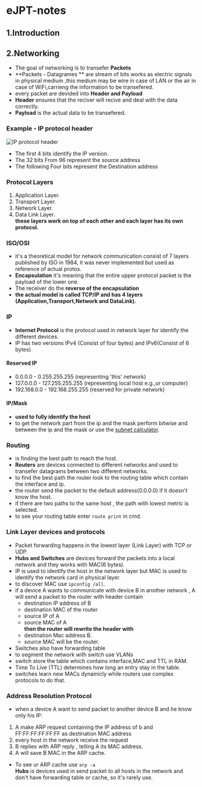 # eJPT-notes
## 1.Introduction
## 2.Networking
* The goal of networking is to transefer **Packets**
* **Packets - Datagrames ** are stream of bits works as electric signals in physical medium ,this medium may be wire in case of LAN or the air in case of WiFi,carrieng the information to be transefered.
* every packet are devided into **Header and Payload**
* **Header** ensures that the reciver will recive and deal with the data correctly.
* **Payload** is the actual data to be transefered.
### Example - IP protocol header
![IP protocol header](https://upload.wikimedia.org/wikipedia/commons/thumb/6/60/IPv4_Packet-en.svg/1200px-IPv4_Packet-en.svg.png)
* The first 4 bits identify the IP version. 
* The 32 bits From 96 represent the source address
* The following Four bits represent the Destination address
### Protocol Layers
1. Application Layer.
2. Transport Layer.
3. Network Layer.
4. Data Link Layer.<br>
**these layers work on top of each other and each layer has its own protocol.**
### ISO/OSI 
* it's a theoretical model for network communication consist of 7 layers published by ISO in 1984, it was never implemented but used as reference of actual protos.<br>
* **Encapsulation** it's meaning that the entire upper protocol packet is the payload of the lower one.<br>
* The receiver do the **reverse of the encapsulation**
* **the actual model is called TCP/IP and has 4 layers (Application,Transport,Network and DataLink).**<br>
### IP
* **Internet Protocol** is the protocol used in network layer for identify the different devices.
* IP has two versions IPv4 (Consist of four bytes) and IPv6(Consist of 6 bytes)
#### Reserved IP
* 0.0.0.0 - 0.255.255.255 (representing 'this' network)
* 127.0.0.0 - 127.255.255.255 (representing local host e.g.,ur computer)
* 192.168.0.0 - 192.168.255.255 (reserved for private network)
#### IP/Mask
* **used to fully identify the host** 
* to get the network part from the ip and the mask perform bitwise and between the ip and the mask or use the [subnet calculator](https://www.ipaddressguide.com/cidr).
### Routing
* is finding the best path to reach the host.
* **Routers** are devices connected to different networks and used to transefer datagrams between two different networks.
* to find the best path the router look to the routing table which contain the interface and ip.
* the router send the packet to the default address(0.0.0.0) if it doesn't know the host.
* if there are two paths to the same host , the path with lowest metric is selected.
* to see your routing table enter `route print` in cmd.
### Link Layer devices and protocols
* Packet forwarding happens in the lowest layer (Link Layer) with TCP or UDP.
* **Hubs and Switches** are devices forward the packets into a local network and they works with MAC(6 bytes).
* IP is used to identify the host in the network layer but MAC is used to identify the network card in physical layer.
* to discover MAC use `ipconfig /all`.
* if a device A wants to communicate with device B in another network , A will send a packet to the router with header contain
  * destination IP address of B
  * destination MAC of the router
  * source IP of A
  * source MAC of A
<br>**then the router will rewrite the header with**
  * destination Mac address B.
  * source MAC will be the router.
* Switches also have forwarding table
* to segment the network with switch use VLANs
* switch store the table which contains interface,MAC and TTL in RAM. 
* Time To Live (TTL) determines how long an entry stay in the table.
* switches learn new MACs dynamicly while routers use complex protocols to do that.
### Address Resolution Protocol
* when a device A want to send packet to another device B and he know only his IP:
1. A make ARP request containing the IP address of b and FF:FF:FF:FF:FF:FF as destination MAC address 
2. every host in the network receive the request
3. B replies with ARP reply , telling A its MAC address.
4. A will save B MAC in the ARP cache.
* To see ur ARP cache use `arp -a`
<br>**Hubs** is devices used in send packet to all hosts in the network and don't have forwarding table or cache, so it's rarely use.
